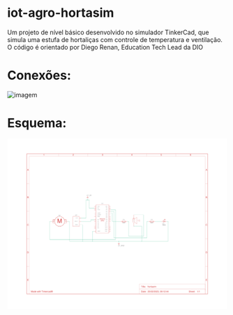 # iot-agro-hortasim
Um projeto de nível básico desenvolvido no simulador TinkerCad, que simula uma estufa de hortaliças com controle de temperatura e ventilação. O código é orientado por Diego Renan, Education Tech Lead da DIO

# Conexões:
![imagem](hortasim.pdf.png)


# Esquema: 
![esquema](hortasim-1.png)
